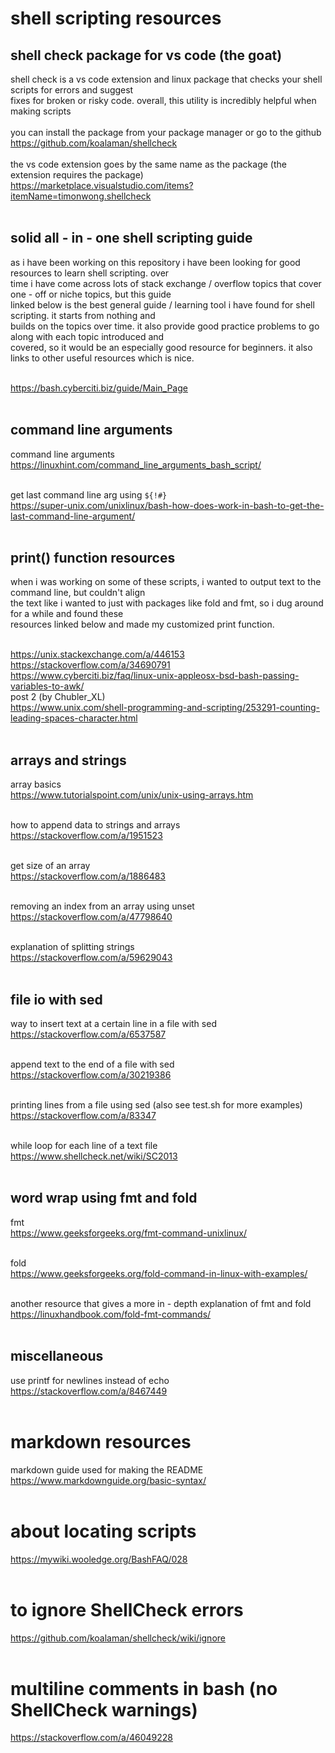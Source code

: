 # shell scripting resources

## shell check package for vs code (the goat)

shell check is a vs code extension and linux package that checks your shell scripts for errors and suggest<br>
fixes for broken or risky code. overall, this utility is incredibly helpful when making scripts<br><br>
you can install the package from your package manager or go to the github<br>
https://github.com/koalaman/shellcheck<br><br>
the vs code extension goes by the same name as the package (the extension requires the package)<br>
https://marketplace.visualstudio.com/items?itemName=timonwong.shellcheck<br><br>

## solid all - in - one shell scripting guide

as i have been working on this repository i have been looking for good resources to learn shell scripting. over<br>
time i have come across lots of stack exchange / overflow topics that cover one - off or niche topics, but this guide<br>
linked below is the best general guide / learning tool i have found for shell scripting. it starts from nothing and<br>
builds on the topics over time. it also provide good practice problems to go along with each topic introduced and<br>
covered, so it would be an especially good resource for beginners. it also links to other useful resources which is nice.<br><br>

https://bash.cyberciti.biz/guide/Main_Page<br><br>

## command line arguments

command line arguments<br>
https://linuxhint.com/command_line_arguments_bash_script/<br><br>

get last command line arg using `${!#}`<br>
https://super-unix.com/unixlinux/bash-how-does-work-in-bash-to-get-the-last-command-line-argument/<br><br>

## print() function resources

when i was working on some of these scripts, i wanted to output text to the command line, but couldn't align<br>
the text like i wanted to just with packages like fold and fmt, so i dug around for a while and found these<br>
resources linked below and made my customized print function.<br><br>

https://unix.stackexchange.com/a/446153<br>
https://stackoverflow.com/a/34690791<br>
https://www.cyberciti.biz/faq/linux-unix-appleosx-bsd-bash-passing-variables-to-awk/<br>
post 2 (by Chubler_XL)<br>
https://www.unix.com/shell-programming-and-scripting/253291-counting-leading-spaces-character.html<br><br>

## arrays and strings

array basics<br>
https://www.tutorialspoint.com/unix/unix-using-arrays.htm<br><br>

how to append data to strings and arrays<br>
https://stackoverflow.com/a/1951523<br><br>

get size of an array<br>
https://stackoverflow.com/a/1886483<br><br>

removing an index from an array using unset<br>
https://stackoverflow.com/a/47798640<br><br>

explanation of splitting strings<br>
https://stackoverflow.com/a/59629043<br><br>

## file io with sed

way to insert text at a certain line in a file with sed<br>
https://stackoverflow.com/a/6537587<br><br>

append text to the end of a file with sed<br>
https://stackoverflow.com/a/30219386<br><br>

printing lines from a file using sed (also see test.sh for more examples)<br>
https://stackoverflow.com/a/83347<br><br>

while loop for each line of a text file<br>
https://www.shellcheck.net/wiki/SC2013<br><br>

## word wrap using fmt and fold

fmt<br>
https://www.geeksforgeeks.org/fmt-command-unixlinux/<br><br>

fold<br>
https://www.geeksforgeeks.org/fold-command-in-linux-with-examples/<br><br>

another resource that gives a more in - depth explanation of fmt and fold<br>
https://linuxhandbook.com/fold-fmt-commands/<br><br>

## miscellaneous

use printf for newlines instead of echo<br>
https://stackoverflow.com/a/8467449<br><br>

# markdown resources

markdown guide used for making the README<br>
https://www.markdownguide.org/basic-syntax/<br><br>

# about locating scripts

https://mywiki.wooledge.org/BashFAQ/028<br><br>

# to ignore ShellCheck errors

https://github.com/koalaman/shellcheck/wiki/ignore<br><br>

# multiline comments in bash (no ShellCheck warnings)

https://stackoverflow.com/a/46049228<br><br>